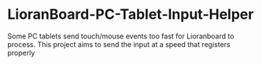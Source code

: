 # LioranBoard-PC-Tablet-Input-Helper
 Some PC tablets send touch/mouse events too fast for Lioranboard to process.  This project aims to send the input at a speed that registers properly
